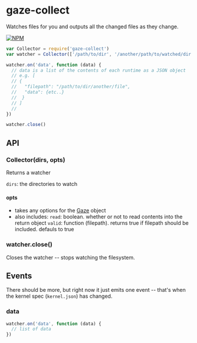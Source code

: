# gaze-collect

Watches files for you and outputs all the changed files as they change.

[![NPM](https://nodei.co/npm/gaze-collect.png)](https://nodei.co/npm/gaze-collect/)

```js
var Collector = require('gaze-collect')
var watcher = Collector(['/path/to/dir', '/another/path/to/watched/dir'])

watcher.on('data', function (data) {
  // data is a list of the contents of each runtime as a JSON object
  // e.g. [
  // {
  //   "filepath": "/path/to/dir/another/file",
  //   "data": {etc..}
  //  }
  // ]
  //
})

watcher.close()
```

## API

### Collector(dirs, opts)

Returns a watcher

`dirs`: the directories to watch

#### opts

- takes any options for the [Gaze](https://github.com/shama/gaze) object
- also includes:
  `read`: boolean. whether or not to read contents into the return object
  `valid`: function (filepath). returns true if filepath should be included. defauls to true

### watcher.close()

Closes the watcher -- stops watching the filesystem.

## Events

There should be more, but right now it just emits one event -- that's when the kernel spec (`kernel.json`) has changed.

### data

```js
watcher.on('data', function (data) {
  // list of data
})
```



